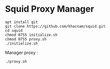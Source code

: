 #   Squid Proxy Manager
```
apt install git
git clone https://github.com/khacnam/squid.git
cd squid
chmod 0755 initialize.sh
chmod 0755 proxy.sh
./initialize.sh
```

Manager proxy :
```
./proxy.sh
```
